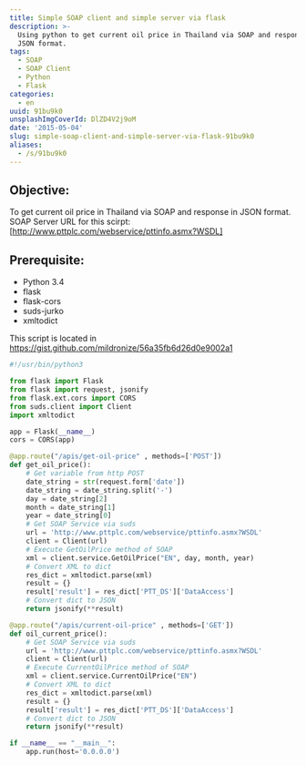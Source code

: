 ```yaml
---
title: Simple SOAP client and simple server via flask
description: >-
  Using python to get current oil price in Thailand via SOAP and response in
  JSON format.
tags:
  - SOAP
  - SOAP Client
  - Python
  - Flask
categories:
  - en
uuid: 91bu9k0
unsplashImgCoverId: DlZD4V2j9oM
date: '2015-05-04'
slug: simple-soap-client-and-simple-server-via-flask-91bu9k0
aliases:
  - /s/91bu9k0
---
```


## Objective:
To get current oil price in Thailand via SOAP and response in JSON format.
SOAP Server URL for this scirpt: [http://www.pttplc.com/webservice/pttinfo.asmx?WSDL]

## Prerequisite:
- Python 3.4
- flask
- flask-cors
- suds-jurko
- xmltodict

This script is located in <https://gist.github.com/mildronize/56a35fb6d26d0e9002a1>

```python
#!/usr/bin/python3

from flask import Flask
from flask import request, jsonify
from flask.ext.cors import CORS
from suds.client import Client
import xmltodict

app = Flask(__name__)
cors = CORS(app)

@app.route("/apis/get-oil-price" , methods=['POST'])
def get_oil_price():
	# Get variable from http POST
	date_string = str(request.form['date'])
	date_string = date_string.split('-')
	day = date_string[2]
	month = date_string[1]
	year = date_string[0]
	# Get SOAP Service via suds
	url = 'http://www.pttplc.com/webservice/pttinfo.asmx?WSDL'
	client = Client(url)
	# Execute GetOilPrice method of SOAP
	xml = client.service.GetOilPrice("EN", day, month, year)
	# Convert XML to dict
	res_dict = xmltodict.parse(xml)
	result = {}
	result['result'] = res_dict['PTT_DS']['DataAccess']
	# Convert dict to JSON
	return jsonify(**result)

@app.route("/apis/current-oil-price" , methods=['GET'])
def oil_current_price():
	# Get SOAP Service via suds
	url = 'http://www.pttplc.com/webservice/pttinfo.asmx?WSDL'
	client = Client(url)
	# Execute CurrentOilPrice method of SOAP
	xml = client.service.CurrentOilPrice("EN")
	# Convert XML to dict
	res_dict = xmltodict.parse(xml)
	result = {}
	result['result'] = res_dict['PTT_DS']['DataAccess']
	# Convert dict to JSON
	return jsonify(**result)

if __name__ == "__main__":
    app.run(host='0.0.0.0')
```

[http://www.pttplc.com/webservice/pttinfo.asmx?WSDL]: http://www.pttplc.com/webservice/pttinfo.asmx?WSDL
